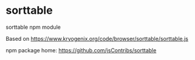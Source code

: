 # sorttable
sorttable npm module

Based on https://www.kryogenix.org/code/browser/sorttable/sorttable.js

npm package home: https://github.com/jsContribs/sorttable
